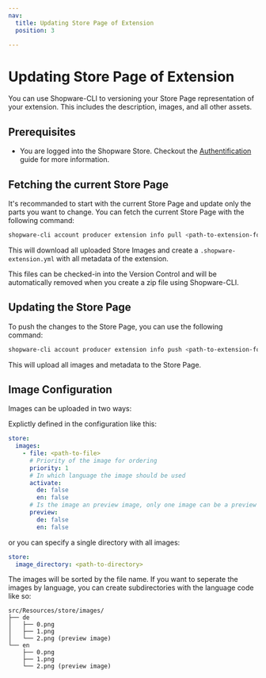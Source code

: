 ```yaml
---
nav:
  title: Updating Store Page of Extension
  position: 3

---
```


# Updating Store Page of Extension

You can use Shopware-CLI to versioning your Store Page representation of your extension. This includes the description, images, and all other assets.

## Prerequisites

- You are logged into the Shopware Store. Checkout the [Authentification](./authentification.md) guide for more information.

## Fetching the current Store Page

It's recommanded to start with the current Store Page and update only the parts you want to change. You can fetch the current Store Page with the following command:

```bash
shopware-cli account producer extension info pull <path-to-extension-folder>
```

This will download all uploaded Store Images and create a `.shopware-extension.yml` with all metadata of the extension.

This files can be checked-in into the Version Control and will be automatically removed when you create a zip file using Shopware-CLI.

## Updating the Store Page

To push the changes to the Store Page, you can use the following command:

```bash
shopware-cli account producer extension info push <path-to-extension-folder>
```

This will upload all images and metadata to the Store Page.

## Image Configuration

Images can be uploaded in two ways:

Explictly defined in the configuration like this:

```yaml
store:
  images:
    - file: <path-to-file>
      # Priority of the image for ordering
      priority: 1
      # In which language the image should be used
      activate:
        de: false
        en: false
      # Is the image an preview image, only one image can be a preview
      preview:
        de: false
        en: false
```

or you can specify a single directory with all images:

```yaml
store:
  image_directory: <path-to-directory>
```

The images will be sorted by the file name. If you want to seperate the images by language, you can create subdirectories with the language code like so:

```text
src/Resources/store/images/
├── de
│   ├── 0.png
│   ├── 1.png
│   └── 2.png (preview image)
└── en
    ├── 0.png
    ├── 1.png
    └── 2.png (preview image)
```

